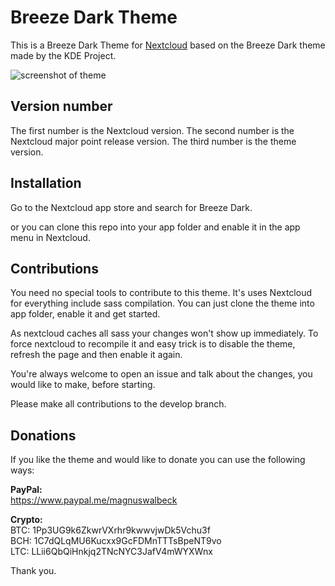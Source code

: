 # Breeze Dark Theme
This is a Breeze Dark Theme for [Nextcloud](https://nextcloud.com) based on the Breeze Dark theme made by the KDE Project.

![screenshot of theme](screenshot.png)

## Version number
The first number is the Nextcloud version. The second number is the Nextcloud major point release version. The third number is the theme version.

## Installation

Go to the Nextcloud app store and search for Breeze Dark.

or you can clone this repo into your app folder and enable it in the app menu in Nextcloud.

## Contributions
You need no special tools to contribute to this theme. It's uses Nextcloud for everything include sass compilation. You can just clone the theme into app folder, enable it and get started.

As nextcloud caches all sass your changes won't show up immediately. To force nextcloud to recompile it and easy trick is to disable the theme, refresh the page and then enable it again.

You're always welcome to open an issue and talk about the changes, you would like to make, before starting.

Please make all contributions to the develop branch.

## Donations
If you like the theme and would like to donate you can use the following ways:

**PayPal:**  
https://www.paypal.me/magnuswalbeck

**Crypto:**  
BTC: 1Pp3UG9k6ZkwrVXrhr9kwwvjwDk5Vchu3f  
BCH: 1C7dQLqMU6Kucxx9GcFDMnTTTsBpeNT9vo  
LTC: LLii6QbQiHnkjq2TNcNYC3JafV4mWYXWnx

Thank you.
